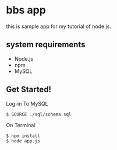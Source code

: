 # bbs app
this is sample app for my tutorial of node.js.

## system requirements
- Node.js
- npm
- MySQL

## Get Started!

Log-in To MySQL

    $ SOURCE ./sql/schema.sql

On Terminal

    $ npm install
    $ node app.js


